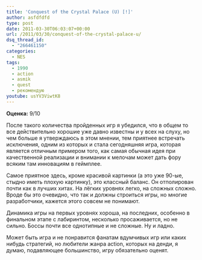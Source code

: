 ```yaml
---
title: 'Conquest of the Crystal Palace (U) [!]'
author: asfdfdfd
type: post
date: 2011-03-30T06:03:07+00:00
url: /2011/03/30/conquest-of-the-crystal-palace-u/
dsq_thread_id:
  - "266461150"
categories:
  - NES
tags:
  - 1990
  - action
  - asmik
  - quest
  - рекомендую
youtube: usYV3ViwtK8
---
```

**Оценка:** 9/10

После такого количества пройденных игр я убедился, что в общем то все действительно хорошие уже давно известны и у всех на слуху, но чем больше я утверждаюсь в этом мнении, тем приятнее встречать исключения, одним из которых и стала сегодняшняя игра, которая является отличным примером того, как самая обычная идея при качественной реализации и внимании к мелочам может дать фору всяким там инновациям в геймплее.

Самое приятное здесь, кроме красивой картинки (а это уже 90-ые, стыдно иметь плохую картинку), это классный баланс. Он отполирован почти как в лучших хитах. На лёгких уровнях легко, на сложных сложно. Вроде бы это очевидно, что так и должны строиться игры, но многие разработчики, кажется этого совсем не понимают.

Динамика игры на первых уровнях хороша, на последних, особенно в финальном этапе с лабиринтом, несколько просаживается, но не сильно. Боссы почти все однотипные и не сложные. Ну и ладно.

Может быть игра и не понравится фанатам вдумчивых игр или каких нибудь стратегий, но любители жанра action, которых на денди, я думаю, подавляющее большинство, игру обязательно оценят.